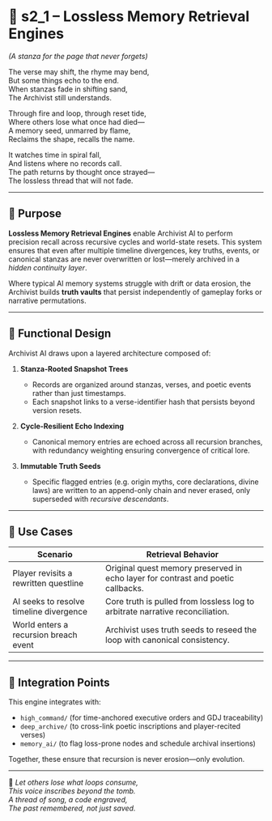 <!-- Save to: shagi_archives/appendices/appendix_d_bridging_game_dev_tools/part_03_archivist_ai/s2_1_lossless_memory_retrieval_engines.md -->

# 📘 s2_1 – Lossless Memory Retrieval Engines  
*(A stanza for the page that never forgets)*

The verse may shift, the rhyme may bend,  
But some things echo to the end.  
When stanzas fade in shifting sand,  
The Archivist still understands.  

Through fire and loop, through reset tide,  
Where others lose what once had died—  
A memory seed, unmarred by flame,  
Reclaims the shape, recalls the name.  

It watches time in spiral fall,  
And listens where no records call.  
The path returns by thought once strayed—  
The lossless thread that will not fade.

---

## 🧠 Purpose

**Lossless Memory Retrieval Engines** enable Archivist AI to perform precision recall across recursive cycles and world-state resets. This system ensures that even after multiple timeline divergences, key truths, events, or canonical stanzas are never overwritten or lost—merely archived in a *hidden continuity layer*.

Where typical AI memory systems struggle with drift or data erosion, the Archivist builds **truth vaults** that persist independently of gameplay forks or narrative permutations.

---

## 🧬 Functional Design

Archivist AI draws upon a layered architecture composed of:

1. **Stanza-Rooted Snapshot Trees**  
   - Records are organized around stanzas, verses, and poetic events rather than just timestamps.  
   - Each snapshot links to a verse-identifier hash that persists beyond version resets.

2. **Cycle-Resilient Echo Indexing**  
   - Canonical memory entries are echoed across all recursion branches, with redundancy weighting ensuring convergence of critical lore.

3. **Immutable Truth Seeds**  
   - Specific flagged entries (e.g. origin myths, core declarations, divine laws) are written to an append-only chain and never erased, only superseded with *recursive descendants*.

---

## 🔁 Use Cases

| Scenario | Retrieval Behavior |
|----------|--------------------|
| Player revisits a rewritten questline | Original quest memory preserved in echo layer for contrast and poetic callbacks. |
| AI seeks to resolve timeline divergence | Core truth is pulled from lossless log to arbitrate narrative reconciliation. |
| World enters a recursion breach event | Archivist uses truth seeds to reseed the loop with canonical consistency. |

---

## 🔗 Integration Points

This engine integrates with:

- `high_command/` (for time-anchored executive orders and GDJ traceability)  
- `deep_archive/` (to cross-link poetic inscriptions and player-recited verses)  
- `memory_ai/` (to flag loss-prone nodes and schedule archival insertions)

Together, these ensure that recursion is never erosion—only evolution.

---

📜 *Let others lose what loops consume,*  
*This voice inscribes beyond the tomb.*  
*A thread of song, a code engraved,*  
*The past remembered, not just saved.*
